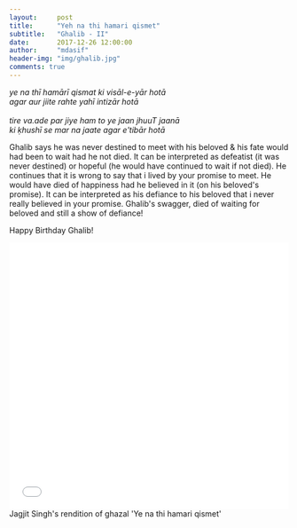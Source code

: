 ```yaml
---
layout:     post
title:      "Yeh na thi hamari qismet"
subtitle:   "Ghalib - II"
date:       2017-12-26 12:00:00
author:     "mdasif"
header-img: "img/ghalib.jpg"
comments: true
---
```

<p> 
<i>ye na thī hamārī qismat ki visāl-e-yār hotā </i><br/>
<i>agar aur jiite rahte yahī intizār hotā </i><br/><br/>
<i>tire va.ade par jiye ham to ye jaan jhuuT jaanā </i><br/>
<i>ki ḳhushī se mar na jaate agar e'tibār hotā</i>
</p>
<p>
Ghalib says he was never destined to meet with his beloved & his fate would had been to wait had he not died. It can be interpreted as defeatist (it was never destined) or hopeful (he would have continued to wait if not died). He continues that it is wrong to say that i lived by your promise to meet. He would have died of happiness had he believed in it (on his beloved's promise). It can be interpreted as his defiance to his beloved that i never really believed in your promise. Ghalib's swagger, died of waiting for beloved and still a show of defiance!</p>

Happy Birthday Ghalib!

<iframe width="100%" height="480" src="//www.youtube.com/embed/D9pH6JzSYx0" frameborder="0" allowfullscreen></iframe>
<span class="caption text-muted">Jagjit Singh's rendition of ghazal 'Ye na thi hamari qismet'</span>